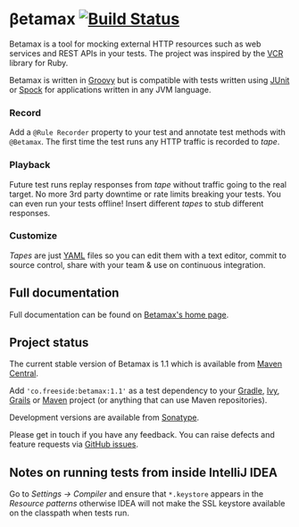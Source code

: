 # &beta;etamax [![Build Status](https://secure.travis-ci.org/robfletcher/betamax.png?branch=master)](http://travis-ci.org/robfletcher/betamax)

Betamax is a tool for mocking external HTTP resources such as web services and REST APIs in your tests. The project was inspired by the [VCR](http://relishapp.com/myronmarston/vcr) library for Ruby.

Betamax is written in [Groovy](http://groovy.codehaus.org/) but is compatible with tests written using [JUnit](http://junit.org/) or [Spock][spock] for applications written in any JVM language.

### Record

Add a `@Rule Recorder` property to your test and annotate test methods with `@Betamax`. The first time the test runs any HTTP traffic is recorded to _tape_.

### Playback

Future test runs replay responses from _tape_ without traffic going to the real target. No more 3rd party downtime or rate limits breaking your tests. You can even run your tests offline! Insert different _tapes_ to stub different responses.

### Customize
_Tapes_ are just [YAML](http://www.yaml.org/) files so you can edit them with a text editor, commit to source control, share with your team & use on continuous integration.

## Full documentation

Full documentation can be found on [Betamax's home page][home].

## Project status

The current stable version of Betamax is 1.1 which is available from [Maven Central][maven].

Add `'co.freeside:betamax:1.1'` as a test dependency to your [Gradle](http://gradle.org/), [Ivy](http://ant.apache.org/ivy/), [Grails](http://grails.org/) or [Maven](http://maven.apache.org/) project (or anything that can use Maven repositories).

Development versions are available from [Sonatype][sonatype].

Please get in touch if you have any  feedback. You can raise defects and feature requests via [GitHub issues][issues].

[home]:http://freeside.co/betamax
[issues]:http://github.com/robfletcher/betamax/issues
[maven]:http://repo1.maven.org/maven2/com/github/robfletcher/betamax/
[sonatype]:https://oss.sonatype.org/content/groups/public/com/github/robfletcher/betamax/
[spock]:http://spockframework.org/
[tape]:https://github.com/robfletcher/betamax/blob/master/src/test/resources/betamax/tapes/smoke_spec.yaml
[vcr]:http://relishapp.com/myronmarston/vcr
[yaml]:http://yaml.org/

## Notes on running tests from inside IntelliJ IDEA

Go to _Settings -> Compiler_ and ensure that `*.keystore` appears in the _Resource patterns_ otherwise IDEA will not
make the SSL keystore available on the classpath when tests run.